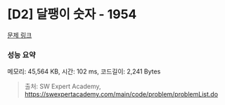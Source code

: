 # [D2] 달팽이 숫자 - 1954 

[문제 링크](https://swexpertacademy.com/main/code/problem/problemDetail.do?contestProbId=AV5PobmqAPoDFAUq) 

### 성능 요약

메모리: 45,564 KB, 시간: 102 ms, 코드길이: 2,241 Bytes



> 출처: SW Expert Academy, https://swexpertacademy.com/main/code/problem/problemList.do